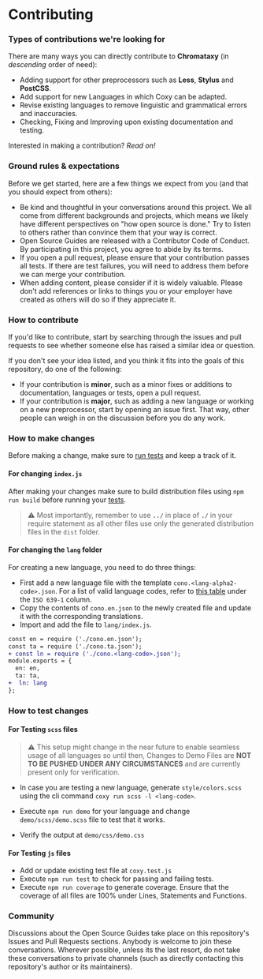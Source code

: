 # Contributing

### Types of contributions we're looking for

There are many ways you can directly contribute to **Chromataxy** (in *descending* order of need):

* Adding support for other preprocessors such as **Less**, **Stylus** and **PostCSS**.
* Add support for new Languages in which Coxy can be adapted.
* Revise existing languages to remove linguistic and grammatical errors and inaccuracies.
* Checking, Fixing and Improving upon existing documentation and testing.

Interested in making a contribution? *Read on!*

### Ground rules & expectations

Before we get started, here are a few things we expect from you (and that you should expect from others):

* Be kind and thoughtful in your conversations around this project. We all come from different backgrounds and projects, which means we likely have different perspectives on "how open source is done." Try to listen to others rather than convince them that your way is correct.
* Open Source Guides are released with a Contributor Code of Conduct. By participating in this project, you agree to abide by its terms.
* If you open a pull request, please ensure that your contribution passes all tests. If there are test failures, you will need to address them before we can merge your contribution.
* When adding content, please consider if it is widely valuable. Please don't add references or links to things you or your employer have created as others will do so if they appreciate it.

### How to contribute

If you'd like to contribute, start by searching through the issues and pull requests to see whether someone else has raised a similar idea or question.

If you don't see your idea listed, and you think it fits into the goals of this repository, do one of the following:

* If your contribution is **minor**, such as a minor fixes or additions to documentation, languages or tests, open a pull request.
* If your contribution is **major**, such as adding a new language or working on a new preprocessor, start by opening an issue first. That way, other people can weigh in on the discussion before you do any work.

### How to make changes

Before making a change, make sure to [run tests](#how-to-test-changes) and keep a track of it.

#### For changing `index.js` 

After making your changes make sure to build distribution files using `npm run build` before running your [tests](#how-to-test-changes).

> ⚠️ Most importantly, remember to use **`../`** in place of **`./`** in your require statement as all other files use only the generated distribution files in the `dist` folder.

#### For changing the `lang` folder

For creating a new language, you need to do three things:
* First add a new language file with the template `cono.<lang-alpha2-code>.json`. For a list of valid language codes, refer to [this table](https://www.loc.gov/standards/iso639-2/php/English_list.php) under the `ISO 639-1` column.
* Copy the contents of `cono.en.json` to the newly created file and update it with the corresponding translations.
* Import and add the file to `lang/index.js`.
```diff
const en = require ('./cono.en.json');
const ta = require ('./cono.ta.json');
+ const ln = require ('./cono.<lang-code>.json');
module.exports = {
  en: en,
  ta: ta,
+  ln: lang
};

```

### How to test changes

#### For Testing `scss` files

> ⚠️ This setup might change in the near future to enable seamless usage of all languages so until then, Changes to Demo Files are **NOT TO BE PUSHED UNDER ANY CIRCUMSTANCES** and are currently present only for verification.

* In case you are testing a new language, generate `style/colors.scss` using the cli command `coxy run scss -l <lang-code>`.

* Execute `npm run demo` for your language and change `demo/scss/demo.scss` file to test that it works.

* Verify the output at `demo/css/demo.css`

#### For Testing `js` files

* Add or update existing test file at `coxy.test.js`
* Execute `npm run test` to check for passing and failing tests.
* Execute `npm run coverage` to generate coverage. Ensure that the coverage of all files are 100% under Lines, Statements and Functions.

### Community

Discussions about the Open Source Guides take place on this repository's Issues and Pull Requests sections. Anybody is welcome to join these conversations. Wherever possible, unless its the last resort, do not take these conversations to private channels (such as directly contacting this repository's author or its maintainers).